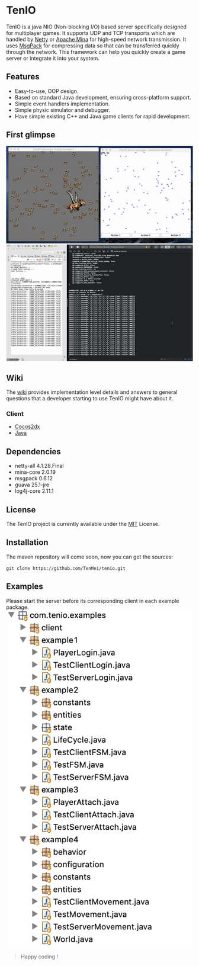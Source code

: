 # TenIO

TenIO is a java NIO (Non-blocking I/O) based server specifically designed for multiplayer games. It supports UDP and TCP transports which are handled by [Netty](https://netty.io/) or [Apache Mina](https://mina.apache.org/) for high-speed network transmission. It uses [MsgPack](https://msgpack.org/index.html) for compressing data so that can be transferred quickly through the network. This framework can help you quickly create a game server or integrate it into your system.

## Features
- Easy-to-use, OOP design.
- Based on standard Java development, ensuring cross-platform support.
- Simple event handlers implementation.
- Simple physic simulator and debugger.
- Have simple existing C++ and Java game clients for rapid development.

## First glimpse
![Simple Movement Simulation](https://github.com/TenMei/tenio/blob/master/assets/movement-simulation-example-4.gif)
![Communication](https://github.com/TenMei/tenio/blob/master/assets/login-example-1.gif)

## Wiki
The [wiki](https://github.com/TenMei/tenio/wiki) provides implementation level details and answers to general questions that a developer starting to use TenIO might have about it.

### Client
- [Cocos2dx](https://github.com/TenMei/tenio-cocos2dx.git)
- [Java](https://github.com/TenMei/tenio-libgdx.git)

## Dependencies
- netty-all 4.1.28.Final
- mina-core 2.0.19
- msgpack 0.6.12
- guava 25.1-jre
- log4j-core 2.11.1

## License
The TenIO project is currently available under the [MIT](https://github.com/TenMei/tenio/blob/master/LICENSE) License.

## Installation
The maven repository will come soon, now you can get the sources:
```
git clone https://github.com/TenMei/tenio.git
```

## Examples
Please start the server before its corresponding client in each example package.
![Examples](https://github.com/TenMei/tenio/blob/master/assets/tenio-examples.png)

> Happy coding !

